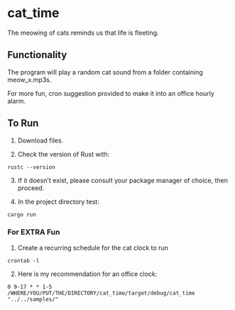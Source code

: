 # cat_time
The meowing of cats reminds us that life is fleeting. 

## Functionality
The program will play a random cat sound from a folder containing meow_x.mp3s.

For more fun, cron suggestion provided to make it into an office hourly alarm. 

## To Run
1) Download files.

2) Check the version of Rust with:
```
rustc --version
```
3) If it doesn't exist, please consult your package manager of choice, then proceed.

4) In the project directory test:
```
cargo run
```

### For EXTRA Fun
1) Create a recurring schedule for the cat clock to run
```
crontab -l
```
2) Here is my recommendation for an office clock:
```
0 9-17 * * 1-5 /WHERE/YOU/PUT/THE/DIRECTORY/cat_time/target/debug/cat_time "../../samples/"
```
